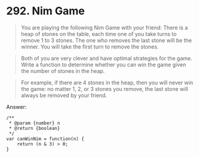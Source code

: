 # 292. Nim Game

> You are playing the following Nim Game with your friend: There is a heap of stones on the table, each time one of you take turns to remove 1 to 3 stones. The one who removes the last stone will be the winner. You will take the first turn to remove the stones.

> Both of you are very clever and have optimal strategies for the game. Write a function to determine whether you can win the game given the number of stones in the heap.

> For example, if there are 4 stones in the heap, then you will never win the game: no matter 1, 2, or 3 stones you remove, the last stone will always be removed by your friend.



Answer:

```
/**
 * @param {number} n
 * @return {boolean}
 */
var canWinNim = function(n) {
    return (n & 3) > 0;
}
```